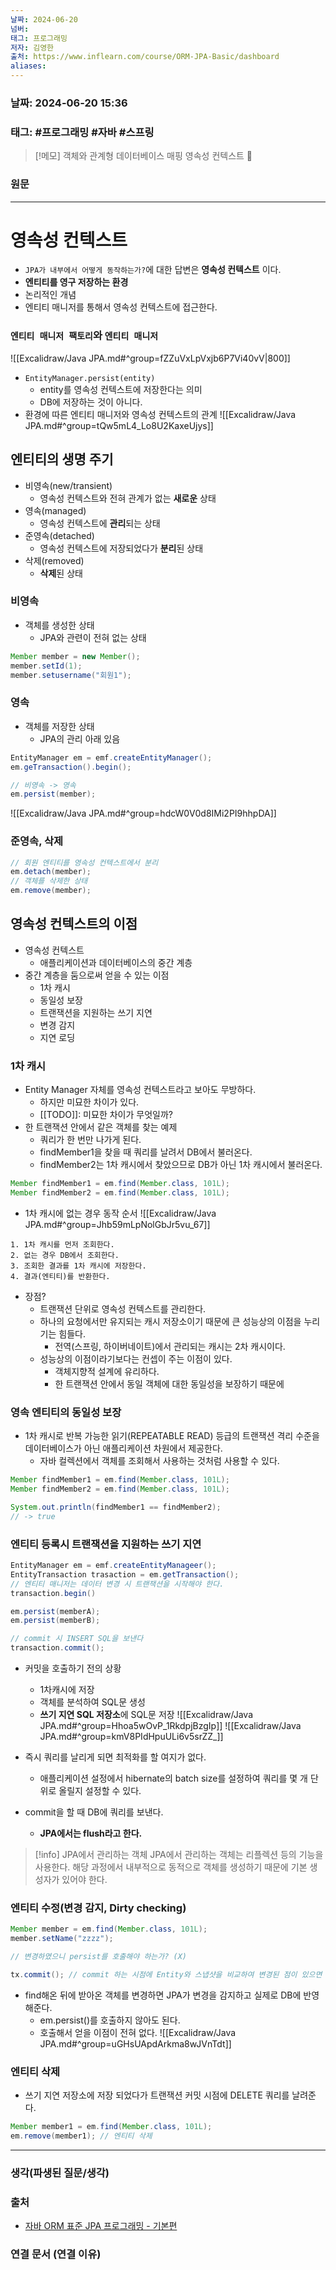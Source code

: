```yaml
---
날짜: 2024-06-20
넘버: 
태그: 프로그래밍
저자: 김영한
출처: https://www.inflearn.com/course/ORM-JPA-Basic/dashboard
aliases:
---
```

### 날짜:  2024-06-20 15:36

### 태그: #프로그래밍 #자바 #스프링

>[!메모]
> 객체와 관계형 데이터베이스 매핑
> 영속성 컨텍스트

### 원문
---
# 영속성 컨텍스트
- `JPA가 내부에서 어떻게 동작하는가?`에 대한 답변은 **영속성 컨텍스트** 이다.
- **엔티티를 영구 저장하는 환경**
- 논리적인 개념
- 엔티티 매니저를 통해서 영속성 컨텍스트에 접근한다.
### `엔티티 매니저 팩토리`와 `엔티티 매니저`
![[Excalidraw/Java JPA.md#^group=fZZuVxLpVxjb6P7Vi40vV|800]]
- `EntityManager.persist(entity)`
	- entity를 영속성 컨텍스트에 저장한다는 의미
	- DB에 저장하는 것이 아니다.
- 환경에 따른 엔티티 매니저와 영속성 컨텍스트의 관계
![[Excalidraw/Java JPA.md#^group=tQw5mL4_Lo8U2KaxeUjys]]
## 엔티티의 생명 주기
- 비영속(new/transient)
	- 영속성 컨텍스트와 전혀 관계가 없는 **새로운** 상태
- 영속(managed)
	- 영속성 컨텍스트에 **관리**되는 상태
- 준영속(detached)
	- 영속성 컨텍스트에 저장되었다가 **분리**된 상태
- 삭제(removed)
	- **삭제**된 상태
### 비영속
- 객체를 생성한 상태
	- JPA와 관련이 전혀 없는 상태
```java
Member member = new Member();
member.setId(1);
member.setusername("회원1");
```
### 영속
- 객체를 저장한 상태
	- JPA의 관리 아래 있음
```java
EntityManager em = emf.createEntityManager();
em.geTransaction().begin();

// 비영속 -> 영속
em.persist(member);
```
![[Excalidraw/Java JPA.md#^group=hdcW0V0d8IMi2PI9hhpDA]]
### 준영속, 삭제
```java
// 회원 엔티티를 영속성 컨텍스트에서 분리
em.detach(member);
// 객체를 삭제한 상태
em.remove(member);
```
## 영속성 컨텍스트의 이점
- 영속성 컨텍스트
	- 애플리케이션과 데이터베이스의 중간 계층
- 중간 계층을 둠으로써 얻을 수 있는 이점
	- 1차 캐시
	- 동일성 보장
	- 트랜잭션을 지원하는 쓰기 지연
	- 변경 감지
	- 지연 로딩
### 1차 캐시
- Entity Manager 자체를 영속성 컨텍스트라고 보아도 무방하다.
	- 하지만 미묘한 차이가 있다.
	- [[TODO]]: 미묘한 차이가 무엇일까?
- 한 트랜잭션 안에서 같은 객체를 찾는 예제
	- 쿼리가 한 번만 나가게 된다.
	- findMember1을 찾을 때 쿼리를 날려서 DB에서 불러온다.
	- findMember2는 1차 캐시에서 찾았으므로 DB가 아닌 1차 캐시에서 불러온다.
```java
Member findMember1 = em.find(Member.class, 101L);
Member findMember2 = em.find(Member.class, 101L);
```

- 1차 캐시에 없는 경우 동작 순서
![[Excalidraw/Java JPA.md#^group=Jhb59mLpNolGbJr5vu_67]]
```
1. 1차 캐시를 먼저 조회한다.
2. 없는 경우 DB에서 조회한다.
3. 조회한 결과를 1차 캐시에 저장한다.
4. 결과(엔티티)를 반환한다.
```
- 장점?
	- 트랜잭션 단위로 영속성 컨텍스트를 관리한다.
	- 하나의 요청에서만 유지되는 캐시 저장소이기 때문에 큰 성능상의 이점을 누리기는 힘들다.
		- 전역(스프링, 하이버네이트)에서 관리되는 캐시는 2차 캐시이다.
	- 성능상의 이점이라기보다는 컨셉이 주는 이점이 있다.
		- 객체지향적 설계에 유리하다.
		- 한 트랜잭션 안에서 동일 객체에 대한 동일성을 보장하기 때문에
### 영속 엔티티의 동일성 보장
- 1차 캐시로 반복 가능한 읽기(REPEATABLE READ) 등급의 트랜잭션 격리 수준을 데이터베이스가 아닌 애플리케이션 차원에서 제공한다.
	- 자바 컬렉션에서 객체를 조회해서 사용하는 것처럼 사용할 수 있다.
```java
Member findMember1 = em.find(Member.class, 101L);
Member findMember2 = em.find(Member.class, 101L);

System.out.println(findMember1 == findMember2);
// -> true
```
### 엔티티 등록시 트랜잭션을 지원하는 쓰기 지연
```java
EntityManager em = emf.createEntityManageer();
EntityTransaction trasaction = em.getTransaction();
// 엔티티 매니저는 데이터 변경 시 트랜잭션을 시작해야 한다.
transaction.begin()

em.persist(memberA);
em.persist(memberB);

// commit 시 INSERT SQL을 보낸다
transaction.commit();
```
- 커밋을 호출하기 전의 상황
	- 1차캐시에 저장
	- 객체를 분석하여 SQL문 생성
	- **쓰기 지연 SQL 저장소**에 SQL문 저장
![[Excalidraw/Java JPA.md#^group=Hhoa5wOvP_1RkdpjBzgIp]]
![[Excalidraw/Java JPA.md#^group=kmV8PIdHpuULi6v5srZZ_]]

- 즉시 쿼리를 날리게 되면 최적화를 할 여지가 없다.
	- 애플리케이션 설정에서 hibernate의 batch size를 설정하여 쿼리를 몇 개 단위로 올릴지 설정할 수 있다.
- commit을 할 때 DB에 쿼리를 보낸다.
	- **JPA에서는 flush라고 한다.**

> [!info] JPA에서 관리하는 객체
> JPA에서 관리하는 객체는 리플렉션 등의 기능을 사용한다. 
> 해당 과정에서 내부적으로 동적으로 객체를 생성하기 때문에 기본 생성자가 있어야 한다.
### 엔티티 수정(변경 감지, Dirty checking)
```java
Member member = em.find(Member.class, 101L);
member.setName("zzzz");

// 변경하였으니 persist를 호출해야 하는가? (X)

tx.commit(); // commit 하는 시점에 Entity와 스냅샷을 비교하여 변경된 점이 있으면 UPDATE 쿼리를 쓰기 지연 저장소에 생성한다.
```
- find해온 뒤에 받아온 객체를 변경하면 JPA가 변경을 감지하고 실제로 DB에 반영해준다.
	- em.persist()를 호출하지 않아도 된다.
	- 호출해서 얻을 이점이 전혀 없다.
![[Excalidraw/Java JPA.md#^group=uGHsUApdArkma8wJVnTdt]]

### 엔티티 삭제
- 쓰기 지연 저장소에 저장 되었다가 트랜잭션 커밋 시점에 DELETE 쿼리를 날려준다.
```java
Member member1 = em.find(Member.class, 101L);
em.remove(member1); // 엔티티 삭제
```


---
### 생각(파생된 질문/생각)

### 출처
- [자바 ORM 표준 JPA 프로그래밍 - 기본편](https://www.inflearn.com/course/ORM-JPA-Basic/dashboard)

### 연결 문서 (연결 이유)
